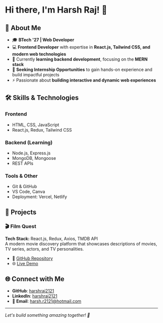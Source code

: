 # Hi there, I'm Harsh Raj! 👋

## 🚀 About Me

- 🎓 **BTech '27 | Web Developer**
- 💻 **Frontend Developer** with expertise in **React.js, Tailwind CSS, and modern web technologies**
- 🌱 Currently **learning backend development**, focusing on the **MERN stack**
- 🎯 **Seeking Internship Opportunities** to gain hands-on experience and build impactful projects
- ⚡ Passionate about **building interactive and dynamic web experiences**

## 🛠️ Skills & Technologies

### Frontend
- HTML, CSS, JavaScript
- React.js, Redux, Tailwind CSS

### Backend (Learning)
- Node.js, Express.js
- MongoDB, Mongoose
- REST APIs

### Tools & Other
- Git & GitHub
- VS Code, Canva
- Deployment: Vercel, Netlify

## 📌 Projects

### 🎬 **Film Quest**  
**Tech Stack:** React.js, Redux, Axios, TMDB API  
A modern movie discovery platform that showcases descriptions of movies, TV series, actors, and TV personalities.
- 🔗 [GitHub Repository](https://github.com/harshraj2121/FindYourFilm)
- 🌐 [Live Demo](https://starplayz-harshraj2121s-projects.vercel.app/)


## 🌐 Connect with Me

- **GitHub**: [harshraj2121](https://github.com/harshraj2121)
- **LinkedIn**: [harshraj2121](https://www.linkedin.com/in/harshraj2121/)
- 📧 **Email**: [harsh.r2121@hotmail.com](mailto:harsh.r2121@hotmail.com)

---

*Let's build something amazing together! 🚀*
